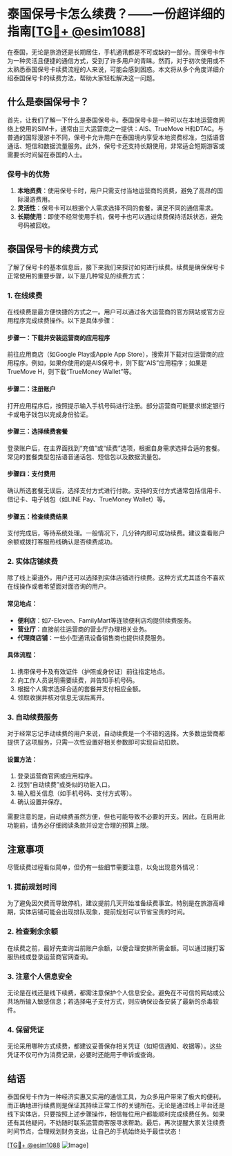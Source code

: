 # 泰国保号卡怎么续费？——一份超详细的指南[[TG💪+ @esim1088](https://t.me/s/esim1088)]

在泰国，无论是旅游还是长期居住，手机通讯都是不可或缺的一部分。而保号卡作为一种灵活且便捷的通信方式，受到了许多用户的青睐。然而，对于初次使用或不太熟悉泰国保号卡续费流程的人来说，可能会感到困惑。本文将从多个角度详细介绍泰国保号卡的续费方法，帮助大家轻松解决这一问题。

## 什么是泰国保号卡？

首先，让我们了解一下什么是泰国保号卡。泰国保号卡是一种可以在本地运营商网络上使用的SIM卡，通常由三大运营商之一提供：AIS、TrueMove H和DTAC。与普通的国际漫游卡不同，保号卡允许用户在泰国境内享受本地资费标准，包括语音通话、短信和数据流量服务。此外，保号卡还支持长期使用，非常适合短期游客或需要长时间留在泰国的人士。

### 保号卡的优势

1. **本地资费**：使用保号卡时，用户只需支付当地运营商的资费，避免了高昂的国际漫游费用。
2. **灵活性**：保号卡可以根据个人需求选择不同的套餐，满足不同的通信需求。
3. **长期使用**：即使不经常使用手机，保号卡也可以通过续费保持活跃状态，避免号码被回收。

## 泰国保号卡的续费方式

了解了保号卡的基本信息后，接下来我们来探讨如何进行续费。续费是确保保号卡正常使用的重要步骤，以下是几种常见的续费方式：

### 1. 在线续费

在线续费是最方便快捷的方式之一。用户可以通过各大运营商的官方网站或官方应用程序完成续费操作。以下是具体步骤：

#### 步骤一：下载并安装运营商的应用程序
前往应用商店（如Google Play或Apple App Store），搜索并下载对应运营商的应用程序。例如，如果你使用的是AIS保号卡，则下载“AIS”应用程序；如果是TrueMove H，则下载“TrueMoney Wallet”等。

#### 步骤二：注册账户
打开应用程序后，按照提示输入手机号码进行注册。部分运营商可能要求绑定银行卡或电子钱包以完成身份验证。

#### 步骤三：选择续费套餐
登录账户后，在主界面找到“充值”或“续费”选项，根据自身需求选择合适的套餐。常见的套餐类型包括语音通话包、短信包以及数据流量包。

#### 步骤四：支付费用
确认所选套餐无误后，选择支付方式进行付款。支持的支付方式通常包括信用卡、借记卡、电子钱包（如LINE Pay、TrueMoney Wallet）等。

#### 步骤五：检查续费结果
支付完成后，等待系统处理。一般情况下，几分钟内即可成功续费。建议查看账户余额或拨打客服热线确认是否续费成功。

### 2. 实体店铺续费

除了线上渠道外，用户还可以选择到实体店铺进行续费。这种方式尤其适合不喜欢在线操作或者希望面对面咨询的用户。

#### 常见地点：
- **便利店**：如7-Eleven、FamilyMart等连锁便利店均提供续费服务。
- **营业厅**：直接前往运营商的营业厅办理相关业务。
- **代理商店铺**：一些小型通讯设备销售商也提供续费服务。

#### 具体流程：
1. 携带保号卡及有效证件（护照或身份证）前往指定地点。
2. 向工作人员说明需要续费，并告知手机号码。
3. 根据个人需求选择合适的套餐并支付相应金额。
4. 领取收据并核对信息无误后离开。

### 3. 自动续费服务

对于经常忘记手动续费的用户来说，自动续费是一个不错的选择。大多数运营商都提供了这项服务，只需一次性设置好相关参数即可实现自动扣款。

#### 设置方法：
1. 登录运营商官网或应用程序。
2. 找到“自动续费”或类似的功能入口。
3. 输入相关信息（如手机号码、支付方式等）。
4. 确认设置并保存。

需要注意的是，自动续费虽然方便，但也可能导致不必要的开支。因此，在启用此功能前，请务必仔细阅读条款并设定合理的预算上限。

## 注意事项

尽管续费过程看似简单，但仍有一些细节需要注意，以免出现意外情况：

### 1. 提前规划时间
为了避免因欠费而导致停机，建议提前几天开始准备续费事宜。特别是在旅游高峰期，实体店铺可能会出现排队现象，提前规划可以节省宝贵的时间。

### 2. 检查剩余余额
在续费之前，最好先查询当前账户余额，以便合理安排所需金额。可以通过拨打客服热线或登录运营商官网查询。

### 3. 注意个人信息安全
无论是在线还是线下续费，都需注意保护个人信息安全。避免在不可信的网站或公共场所输入敏感信息；若选择电子支付方式，则应确保设备安装了最新的杀毒软件。

### 4. 保留凭证
无论采用哪种方式续费，都建议妥善保存相关凭证（如短信通知、收据等）。这些凭证不仅可作为消费记录，必要时还能用于申诉或查询。

## 结语

泰国保号卡作为一种经济实惠又实用的通信工具，为众多用户带来了极大的便利。而正确地进行续费则是保证其持续正常工作的关键所在。无论是通过线上平台还是线下实体店，只要按照上述步骤操作，相信每位用户都能顺利完成续费任务。如果还有其他疑问，不妨随时联系运营商客服寻求帮助。最后，再次提醒大家关注续费时间节点，合理规划财务支出，让自己的手机始终处于最佳状态！

[[TG💪+ @esim1088](https://t.me/s/esim1088) ![Image](https://i.postimg.cc/4NQfJmqS/Snipaste-2025-05-13-00-14-12.png)]
